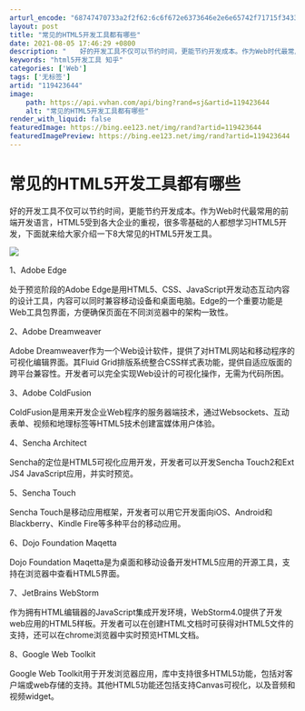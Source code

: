 ```yaml
---
arturl_encode: "68747470733a2f2f62:6c6f672e6373646e2e6e65742f71715f34333434343437382f:61727469636c652f64657461696c732f313139343233363434"
layout: post
title: "常见的HTML5开发工具都有哪些"
date: 2021-08-05 17:46:29 +0800
description: "　　好的开发工具不仅可以节约时间，更能节约开发成本。作为Web时代最常用的前端开发语言，HTML5受"
keywords: "html5开发工具 知乎"
categories: ['Web']
tags: ['无标签']
artid: "119423644"
image:
    path: https://api.vvhan.com/api/bing?rand=sj&artid=119423644
    alt: "常见的HTML5开发工具都有哪些"
render_with_liquid: false
featuredImage: https://bing.ee123.net/img/rand?artid=119423644
featuredImagePreview: https://bing.ee123.net/img/rand?artid=119423644
---
```


# 常见的HTML5开发工具都有哪些

好的开发工具不仅可以节约时间，更能节约开发成本。作为Web时代最常用的前端开发语言，HTML5受到各大企业的重视，很多零基础的人都想学习HTML5开发，下面就来给大家介绍一下8大常见的HTML5开发工具。

![](https://i-blog.csdnimg.cn/blog_migrate/7edbe801ece681ca39bec32b7a86c39b.jpeg)

1、Adobe Edge

处于预览阶段的Adobe Edge是用HTML5、CSS、JavaScript开发动态互动内容的设计工具，内容可以同时兼容移动设备和桌面电脑。Edge的一个重要功能是Web工具包界面，方便确保页面在不同浏览器中的架构一致性。

2、Adobe Dreamweaver

Adobe Dreamweaver作为一个Web设计软件，提供了对HTML网站和移动程序的可视化编辑界面。其Fluid Grid排版系统整合CSS样式表功能，提供自适应版面的跨平台兼容性。开发者可以完全实现Web设计的可视化操作，无需为代码所困。

3、Adobe ColdFusion

ColdFusion是用来开发企业Web程序的服务器端技术，通过Websockets、互动表单、视频和地理标签等HTML5技术创建富媒体用户体验。

4、Sencha Architect

Sencha的定位是HTML5可视化应用开发，开发者可以开发Sencha Touch2和Ext JS4 JavaScript应用，并实时预览。

5、Sencha Touch

Sencha Touch是移动应用框架，开发者可以用它开发面向iOS、Android和Blackberry、Kindle Fire等多种平台的移动应用。

6、Dojo Foundation Maqetta

Dojo Foundation Maqetta是为桌面和移动设备开发HTML5应用的开源工具，支持在浏览器中查看HTML5界面。

7、JetBrains WebStorm

作为拥有HTML编辑器的JavaScript集成开发环境，WebStorm4.0提供了开发web应用的HTML5样板。开发者可以在创建HTML文档时可获得对HTML5文件的支持，还可以在chrome浏览器中实时预览HTML文档。

8、Google Web Toolkit

Google Web Toolkit用于开发浏览器应用，库中支持很多HTML5功能，包括对客户端或web存储的支持。其他HTML5功能还包括支持Canvas可视化，以及音频和视频widget。